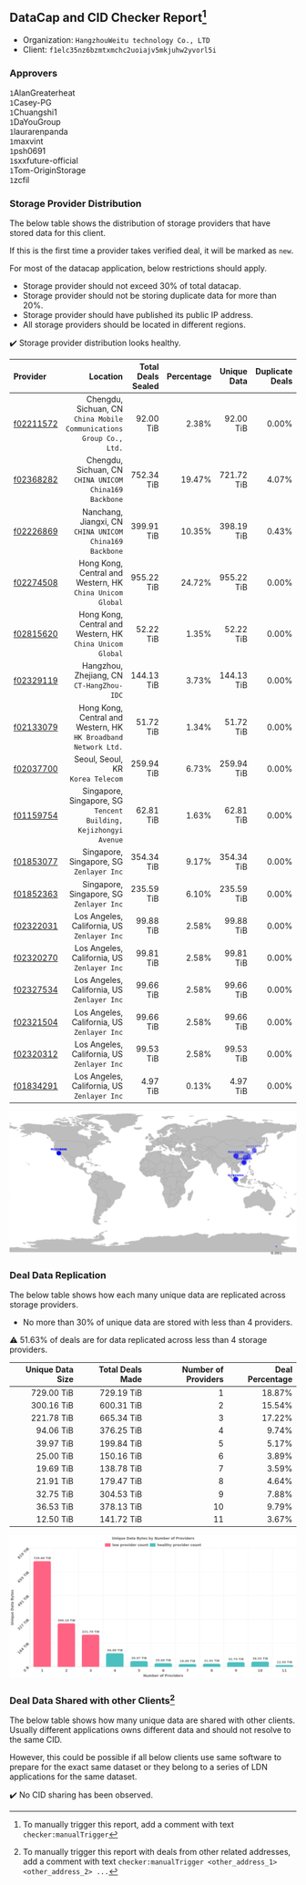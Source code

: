 ## DataCap and CID Checker Report[^1]
 - Organization: `HangzhouWeitu technology Co., LTD`
 - Client: `f1elc35nz6bzmtxmchc2uoiajv5mkjuhw2yvorl5i`
### Approvers
`1`AlanGreaterheat<br/>`1`Casey-PG<br/>`1`Chuangshi1<br/>`1`DaYouGroup<br/>`1`laurarenpanda<br/>`1`maxvint<br/>`1`psh0691<br/>`1`sxxfuture-official<br/>`1`Tom-OriginStorage<br/>`1`zcfil


### Storage Provider Distribution
The below table shows the distribution of storage providers that have stored data for this client.

If this is the first time a provider takes verified deal, it will be marked as `new`.

For most of the datacap application, below restrictions should apply.
 - Storage provider should not exceed 30% of total datacap.
 - Storage provider should not be storing duplicate data for more than 20%.
 - Storage provider should have published its public IP address.
 - All storage providers should be located in different regions.

✔️ Storage provider distribution looks healthy.

| Provider                                              |                                                               Location | Total Deals Sealed | Percentage | Unique Data | Duplicate Deals |
| :---------------------------------------------------- | ---------------------------------------------------------------------: | -----------------: | ---------: | ----------: | --------------: |
| [f02211572](https://filfox.info/en/address/f02211572) | Chengdu, Sichuan, CN<br/>`China Mobile Communications Group Co., Ltd.` |          92.00 TiB |      2.38% |   92.00 TiB |           0.00% |
| [f02368282](https://filfox.info/en/address/f02368282) |              Chengdu, Sichuan, CN<br/>`CHINA UNICOM China169 Backbone` |         752.34 TiB |     19.47% |  721.72 TiB |           4.07% |
| [f02226869](https://filfox.info/en/address/f02226869) |             Nanchang, Jiangxi, CN<br/>`CHINA UNICOM China169 Backbone` |         399.91 TiB |     10.35% |  398.19 TiB |           0.43% |
| [f02274508](https://filfox.info/en/address/f02274508) |           Hong Kong, Central and Western, HK<br/>`China Unicom Global` |         955.22 TiB |     24.72% |  955.22 TiB |           0.00% |
| [f02815620](https://filfox.info/en/address/f02815620) |           Hong Kong, Central and Western, HK<br/>`China Unicom Global` |          52.22 TiB |      1.35% |   52.22 TiB |           0.00% |
| [f02329119](https://filfox.info/en/address/f02329119) |                           Hangzhou, Zhejiang, CN<br/>`CT-HangZhou-IDC` |         144.13 TiB |      3.73% |  144.13 TiB |           0.00% |
| [f02133079](https://filfox.info/en/address/f02133079) |     Hong Kong, Central and Western, HK<br/>`HK Broadband Network Ltd.` |          51.72 TiB |      1.34% |   51.72 TiB |           0.00% |
| [f02037700](https://filfox.info/en/address/f02037700) |                                   Seoul, Seoul, KR<br/>`Korea Telecom` |         259.94 TiB |      6.73% |  259.94 TiB |           0.00% |
| [f01159754](https://filfox.info/en/address/f01159754) |    Singapore, Singapore, SG<br/>`Tencent Building, Kejizhongyi Avenue` |          62.81 TiB |      1.63% |   62.81 TiB |           0.00% |
| [f01853077](https://filfox.info/en/address/f01853077) |                            Singapore, Singapore, SG<br/>`Zenlayer Inc` |         354.34 TiB |      9.17% |  354.34 TiB |           0.00% |
| [f01852363](https://filfox.info/en/address/f01852363) |                            Singapore, Singapore, SG<br/>`Zenlayer Inc` |         235.59 TiB |      6.10% |  235.59 TiB |           0.00% |
| [f02322031](https://filfox.info/en/address/f02322031) |                         Los Angeles, California, US<br/>`Zenlayer Inc` |          99.88 TiB |      2.58% |   99.88 TiB |           0.00% |
| [f02320270](https://filfox.info/en/address/f02320270) |                         Los Angeles, California, US<br/>`Zenlayer Inc` |          99.81 TiB |      2.58% |   99.81 TiB |           0.00% |
| [f02327534](https://filfox.info/en/address/f02327534) |                         Los Angeles, California, US<br/>`Zenlayer Inc` |          99.66 TiB |      2.58% |   99.66 TiB |           0.00% |
| [f02321504](https://filfox.info/en/address/f02321504) |                         Los Angeles, California, US<br/>`Zenlayer Inc` |          99.66 TiB |      2.58% |   99.66 TiB |           0.00% |
| [f02320312](https://filfox.info/en/address/f02320312) |                         Los Angeles, California, US<br/>`Zenlayer Inc` |          99.53 TiB |      2.58% |   99.53 TiB |           0.00% |
| [f01834291](https://filfox.info/en/address/f01834291) |                         Los Angeles, California, US<br/>`Zenlayer Inc` |           4.97 TiB |      0.13% |    4.97 TiB |           0.00% |

<img src="https://raw.githubusercontent.com/data-preservation-programs/filplus-checker-assets/main/filecoin-project/filecoin-plus-large-datasets/issues/2151/1698415698433.png"/>

### Deal Data Replication
The below table shows how each many unique data are replicated across storage providers.

- No more than 30% of unique data are stored with less than 4 providers.

⚠️ 51.63% of deals are for data replicated across less than 4 storage providers.

| Unique Data Size | Total Deals Made | Number of Providers | Deal Percentage |
| ---------------: | ---------------: | ------------------: | --------------: |
|       729.00 TiB |       729.19 TiB |                   1 |          18.87% |
|       300.16 TiB |       600.31 TiB |                   2 |          15.54% |
|       221.78 TiB |       665.34 TiB |                   3 |          17.22% |
|        94.06 TiB |       376.25 TiB |                   4 |           9.74% |
|        39.97 TiB |       199.84 TiB |                   5 |           5.17% |
|        25.00 TiB |       150.16 TiB |                   6 |           3.89% |
|        19.69 TiB |       138.78 TiB |                   7 |           3.59% |
|        21.91 TiB |       179.47 TiB |                   8 |           4.64% |
|        32.75 TiB |       304.53 TiB |                   9 |           7.88% |
|        36.53 TiB |       378.13 TiB |                  10 |           9.79% |
|        12.50 TiB |       141.72 TiB |                  11 |           3.67% |

<img src="https://raw.githubusercontent.com/data-preservation-programs/filplus-checker-assets/main/filecoin-project/filecoin-plus-large-datasets/issues/2151/1698415699211.png"/>

### Deal Data Shared with other Clients[^3]
The below table shows how many unique data are shared with other clients.
Usually different applications owns different data and should not resolve to the same CID.

However, this could be possible if all below clients use same software to prepare for the exact same dataset or they belong to a series of LDN applications for the same dataset.

✔️ No CID sharing has been observed.

[^1]: To manually trigger this report, add a comment with text `checker:manualTrigger`

[^2]: Deals from those addresses are combined into this report as they are specified with `checker:manualTrigger`

[^3]: To manually trigger this report with deals from other related addresses, add a comment with text `checker:manualTrigger <other_address_1> <other_address_2> ...`
